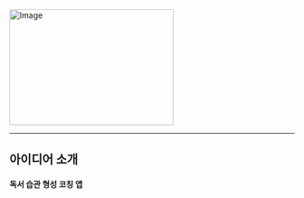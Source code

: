 <img width="290" height="205" alt="Image" src="https://github.com/user-attachments/assets/d512969a-45bc-4715-8b93-677c9cd249cb" />

---
## 아이디어 소개
<h4>독서 습관 형성 코칭 앱</h4>